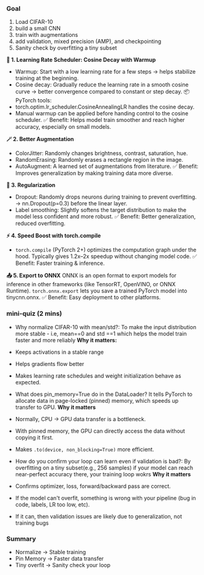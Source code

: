 ### Goal

1. Load CIFAR-10
2. build a small CNN
3. train with augmentations
4. add validation, mixed precision (AMP), and checkpointing
5. Sanity check by overfitting a tiny subset

**🧠 1. Learning Rate Scheduler: Cosine Decay with Warmup**

- Warmup: Start with a low learning rate for a few steps → helps stabilize training at the beginning.
- Cosine decay: Gradually reduce the learning rate in a smooth cosine curve → better convergence compared to constant or step decay.
  📦 PyTorch tools:
- torch.optim.lr_scheduler.CosineAnnealingLR handles the cosine decay.
- Manual warmup can be applied before handing control to the cosine scheduler.
  ✅ Benefit: Helps model train smoother and reach higher accuracy, especially on small models.

**🪄 2. Better Augmentation**

- ColorJitter: Randomly changes brightness, contrast, saturation, hue.
- RandomErasing: Randomly erases a rectangle region in the image.
- AutoAugment: A learned set of augmentations from literature.
  ✅ Benefit: Improves generalization by making training data more diverse.

**🧽 3. Regularization**

- Dropout: Randomly drops neurons during training to prevent overfitting.
  → nn.Dropout(p=0.3) before the linear layer.
- Label smoothing: Slightly softens the target distribution to make the model less confident and more robust.
  ✅ Benefit: Better generalization, reduced overfitting.

**⚡ 4. Speed Boost with torch.compile**

- `torch.compile` (PyTorch 2+) optimizes the computation graph under the hood.
  Typically gives 1.2x–2x speedup without changing model code.
  ✅ Benefit: Faster training & inference.

**📤 5. Export to ONNX**
ONNX is an open format to export models for inference in other frameworks (like TensorRT, OpenVINO, or ONNX Runtime).
`torch.onnx.export` lets you save a trained PyTorch model into tinycnn.onnx.
✅ Benefit: Easy deployment to other platforms.




### mini-quiz (2 mins)
- Why normalize CIFAR-10 with mean/std?: To make the input distribution more stable - i.e, mean==0 and std ==1 which helps the model train faster and more reliably
**Why it matters:**
- Keeps activations in a stable range
- Helps gradients flow better
- Makes learning rate schedules and weight initialization behave as expected.

- What does pin_memory=True do in the DataLoader? It tells PyTorch to allocate data in page-locked (pinned) memory, which speeds up transfer to GPU.
**Why it matters**
- Normally, CPU -> GPU data transfer is a bottleneck.
- With pinned memory, the GPU can directly access the data without copying it first.
- Makes `.to(device, non_blocking=True)` more efficient.

- How do you confirm your loop can learn even if validation is bad?: By overfitting on a tiny subset(e.g., 256 samples) if your model can reach near-perfect accuracy there, your training loop wokrs
**Why it matters**
- Confirms optimizer, loss, forward/backward pass are correct.
- If the model can't overfit, something is wrong with your pipeline (bug in code, labels, LR too low, etc).
- If it can, then validation issues are likely due to generalization, not training bugs

### Summary
- Normalize -> Stable training
- Pin Memory -> Faster data transfer
- Tiny overfit -> Sanity check your loop